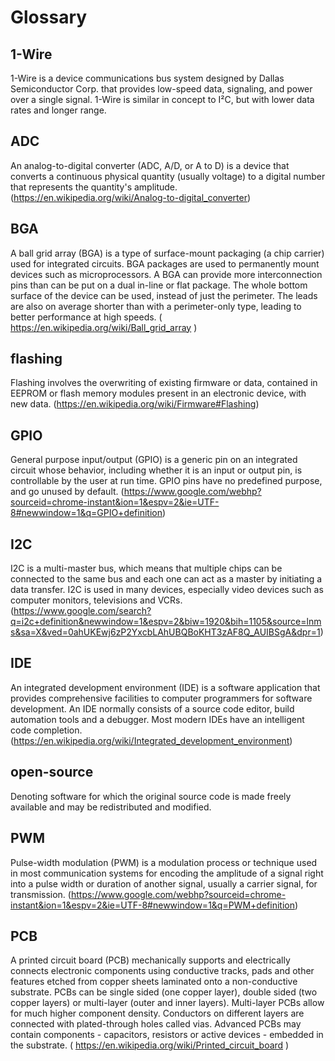 # Glossary

## 1-Wire

1-Wire is a device communications bus system designed by Dallas Semiconductor Corp. that provides low-speed data, signaling, and power over a single signal. 1-Wire is similar in concept to I²C, but with lower data rates and longer range.

## ADC

An analog-to-digital converter (ADC, A/D, or A to D) is a device that converts a continuous physical quantity (usually voltage) to a digital number that represents the quantity's amplitude. (https://en.wikipedia.org/wiki/Analog-to-digital_converter)

## BGA

A ball grid array (BGA) is a type of surface-mount packaging (a chip carrier) used for integrated circuits. BGA packages are used to permanently mount devices such as microprocessors. A BGA can provide more interconnection pins than can be put on a dual in-line or flat package. The whole bottom surface of the device can be used, instead of just the perimeter. The leads are also on average shorter than with a perimeter-only type, leading to better performance at high speeds. ( https://en.wikipedia.org/wiki/Ball_grid_array )

## flashing

Flashing involves the overwriting of existing firmware or data, contained in EEPROM or flash memory modules present in an electronic device, with new data. (https://en.wikipedia.org/wiki/Firmware#Flashing)

## GPIO

General purpose input/output (GPIO) is a generic pin on an integrated circuit whose behavior, including whether it is an input or output pin, is controllable by the user at run time. GPIO pins have no predefined purpose, and go unused by default. (https://www.google.com/webhp?sourceid=chrome-instant&ion=1&espv=2&ie=UTF-8#newwindow=1&q=GPIO+definition)

## I2C

I2C is a multi-master bus, which means that multiple chips can be connected to the same bus and each one can act as a master by initiating a data transfer. I2C is used in many devices, especially video devices such as computer monitors, televisions and VCRs. (https://www.google.com/search?q=i2c+definition&newwindow=1&espv=2&biw=1920&bih=1105&source=lnms&sa=X&ved=0ahUKEwj6zP2YxcbLAhUBQBoKHT3zAF8Q_AUIBSgA&dpr=1)

## IDE

An integrated development environment (IDE) is a software application that provides comprehensive facilities to computer programmers for software development. An IDE normally consists of a source code editor, build automation tools and a debugger. Most modern IDEs have an intelligent code completion. (https://en.wikipedia.org/wiki/Integrated_development_environment)

## open-source

Denoting software for which the original source code is made freely available and may be redistributed and modified.

## PWM

Pulse-width modulation (PWM) is a modulation process or technique used in most communication systems for encoding the amplitude of a signal right into a pulse width or duration of another signal, usually a carrier signal, for transmission. (https://www.google.com/webhp?sourceid=chrome-instant&ion=1&espv=2&ie=UTF-8#newwindow=1&q=PWM+definition)

## PCB

A printed circuit board (PCB) mechanically supports and electrically connects electronic components using conductive tracks, pads and other features etched from copper sheets laminated onto a non-conductive substrate. PCBs can be single sided (one copper layer), double sided (two copper layers) or multi-layer (outer and inner layers). Multi-layer PCBs allow for much higher component density. Conductors on different layers are connected with plated-through holes called vias. Advanced PCBs may contain components - capacitors, resistors or active devices - embedded in the substrate. ( https://en.wikipedia.org/wiki/Printed_circuit_board )